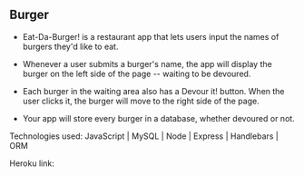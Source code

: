 ## Burger

* Eat-Da-Burger! is a restaurant app that lets users input the names of burgers they'd like to eat.

* Whenever a user submits a burger's name, the app will display the burger on the left side of the page -- waiting to be devoured.

* Each burger in the waiting area also has a Devour it! button. When the user clicks it, the burger will move to the right side of the page.

* Your app will store every burger in a database, whether devoured or not.

Technologies used: JavaScript | MySQL | Node | Express | Handlebars | ORM

Heroku link: